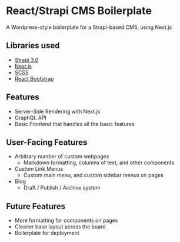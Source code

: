 # React/Strapi CMS Boilerplate

A Wordpress-style boilerplate for a Strapi-based CMS, using Next.js

## Libraries used

- [Strapi 3.0](https://strapi.io/documentation/v3.x/getting-started/introduction.html)
- [Next.js](https://nextjs.org/docs/getting-started)
- [SCSS](https://sass-lang.com/documentation)
- [React Bootstrap](https://react-bootstrap.github.io/)

## Features

- Server-Side Rendering with Next.js
- GraphQL API
- Basic Frontend that handles all the basic features

## User-Facing Features

- Arbitrary number of custom webpages
  - Markdown formatting, columns of text, and other components
- Custom Link Menus
  - Custom main menu, and custom sidebar menus on pages
- Blog
  - Draft / Publish / Archive system

## Future Features

- More formatting for components on pages
- Cleaner base layout across the board
- Boilerplate for deployment
